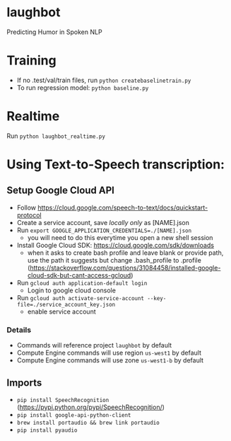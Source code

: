 # laughbot
Predicting Humor in Spoken NLP

# Training
* If no .test/val/train files, run
`python createbaselinetrain.py`
* To run regression model:
`python baseline.py`

# Realtime
Run `python laughbot_realtime.py`

# Using Text-to-Speech transcription:
## Setup Google Cloud API
* Follow https://cloud.google.com/speech-to-text/docs/quickstart-protocol
* Create a service account, save *locally only* as [NAME].json
* Run `export GOOGLE_APPLICATION_CREDENTIALS=./[NAME].json`
  * you will need to do this everytime you open a new shell session
* Install Google Cloud SDK: https://cloud.google.com/sdk/downloads 
	* when it asks to create bash profile and leave blank or provide path, use the path it suggests but change .bash_profile to .profile (https://stackoverflow.com/questions/31084458/installed-google-cloud-sdk-but-cant-access-gcloud)
* Run `gcloud auth application-default login`
  * Login to google cloud console
* Run `gcloud auth activate-service-account --key-file=./service_account_key.json`
	* enable service account

### Details
* Commands will reference project `laughbot` by default
* Compute Engine commands will use region `us-west1` by default
* Compute Engine commands will use zone `us-west1-b` by default

## Imports
* `pip install SpeechRecognition` (https://pypi.python.org/pypi/SpeechRecognition/)
* `pip install google-api-python-client`
* `brew install portaudio && brew link portaudio`
* `pip install pyaudio`
